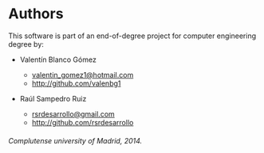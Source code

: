 Authors
==================

This software is part of an end-of-degree project for computer engineering degree by:

* Valentín Blanco Gómez
	+ valentin_gomez1@hotmail.com
	+ http://github.com/valenbg1
	
* Raúl Sampedro Ruiz
	+ rsrdesarrollo@gmail.com
	+ http://github.com/rsrdesarrollo


###### Complutense university of Madrid, 2014. ######